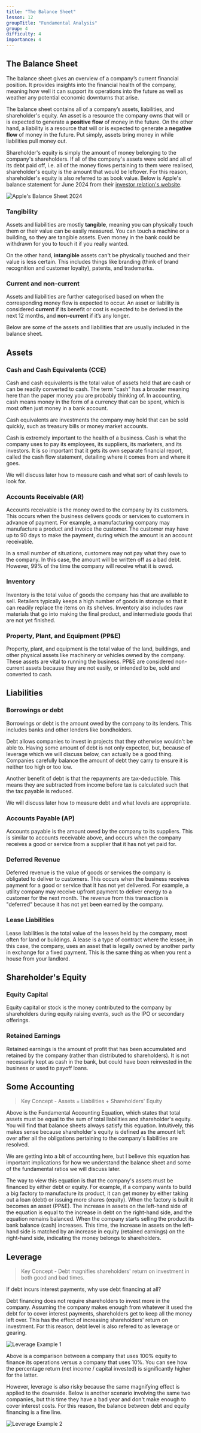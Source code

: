 ```yaml
---
title: "The Balance Sheet"
lesson: 12
groupTitle: "Fundamental Analysis"
group: 4
difficulty: 4
importance: 4
---
```


## The Balance Sheet
The balance sheet gives an overview of a company’s current financial position. It provides insights into the financial health of the company, meaning how well it can support its operations into the future as well as weather any potential economic downturns that arise.

The balance sheet contains all of a company’s assets, liabilities, and shareholder's equity. An asset is a resource the company owns that will or is expected to generate a **positive flow** of money in the future. On the other hand, a liability is a resource that will or is expected to generate a **negative flow** of money in the future. Put simply, assets bring money in while liabilities pull money out.

Shareholder's equity is simply the amount of money belonging to the company's shareholders. If all of the company's assets were sold and all of its debt paid off, i.e. all of the money flows pertaining to them were realised, shareholder's equity is the amount that would be leftover. For this reason, shareholder's equity is also referred to as book value. Below is Apple's balance statement for June 2024 from their [investor relation's website](https://investor.apple.com/investor-relations/default.aspx).

![Apple's Balance Sheet 2024](/education/aapl-balance-sheet-2024.png)

### Tangibility
Assets and liabilities are mostly **tangible**, meaning you can physically touch them or their value can be easily measured. You can touch a machine or a building, so they are tangible assets. Even money in the bank could be withdrawn for you to touch it if you really wanted.

On the other hand, **intangible** assets can't be physically touched and their value is less certain. This includes things like branding (think of brand recognition and customer loyalty), patents, and trademarks.

### Current and non-current
Assets and liabilities are further categorised based on when the corresponding money flow is expected to occur. An asset or liability is considered **current** if its benefit or cost is expected to be derived in the next 12 months, and **non-current** if it’s any longer.

Below are some of the assets and liabilities that are usually included in the balance sheet.

## Assets​
### Cash and Cash Equivalents (CCE)
Cash and cash equivalents is the total value of assets held that are cash or can be readily converted to cash. The term "cash" has a broader meaning here than the paper money you are probably thinking of. In accounting, cash means money in the form of a currency that can be spent, which is most often just money in a bank account.

Cash equivalents are investments the company may hold that can be sold quickly, such as treasury bills or money market accounts.

Cash is extremely important to the health of a business. Cash is what the company uses to pay its employees, its suppliers, its marketers, and its investors. It is so important that it gets its own separate financial report, called the cash flow statement, detailing where it comes from and where it goes.

We will discuss later how to measure cash and what sort of cash levels to look for.

### Accounts Receivable (AR)
Accounts receivable is the money owed to the company by its customers. This occurs when the business delivers goods or services to customers in advance of payment. For example, a manufacturing company may manufacture a product and invoice the customer. The customer may have up to 90 days to make the payment, during which the amount is an account receivable.

In a small number of situations, customers may not pay what they owe to the company. In this case, the amount will be written off as a bad debt. However, 99% of the time the company will receive what it is owed.

### Inventory
Inventory is the total value of goods the company has that are available to sell. Retailers typically keeps a high number of goods in storage so that it can readily replace the items on its shelves. Inventory also includes raw materials that go into making the final product, and intermediate goods that are not yet finished.

### Property, Plant, and Equipment (PP&E)
Property, plant, and equipment is the total value of the land, buildings, and other physical assets like machinery or vehicles owned by the company. These assets are vital to running the business. PP&E are considered non-current assets because they are not easily, or intended to be, sold and converted to cash.​

## Liabilities
### Borrowings or debt
Borrowings or debt is the amount owed by the company to its lenders. This includes banks and other lenders like bondholders.

Debt allows companies to invest in projects that they otherwise wouldn't be able to. Having some amount of debt is not only expected, but, because of leverage which we will discuss below, can actually be a good thing. Companies carefully balance the amount of debt they carry to ensure it is neither too high or too low.

Another benefit of debt is that the repayments are tax-deductible. This means they are subtracted from income before tax is calculated such that the tax payable is reduced.

We will discuss later how to measure debt and what levels are appropriate.

### Accounts Payable (AP)
Accounts payable is the amount owed by the company to its suppliers. This is similar to accounts receivable above, and occurs when the company receives a good or service from a supplier that it has not yet paid for.

### Deferred Revenue
Deferred revenue is the value of goods or services the company is obligated to deliver to customers. This occurs when the business receives payment for a good or service that it has not yet delivered. For example, a utility company may receive upfront payment to deliver energy to a customer for the next month. The revenue from this transaction is "deferred" because it has not yet been earned by the company.

### Lease Liabilities
Lease liabilities is the total value of the leases held by the company, most often for land or buildings. A lease is a type of contract where the lessee, in this case, the company, uses an asset that is legally owned by another party in exchange for a fixed payment. This is the same thing as when you rent a house from your landlord.

## Shareholder's Equity
### Equity Capital
Equity capital or stock is the money contributed to the company by shareholders during equity raising events, such as the IPO or secondary offerings.

### Retained Earnings
Retained earnings is the amount of profit that has been accumulated and retained by the company (rather than distributed to shareholders). It is not necessarily kept as cash in the bank, but could have been reinvested in the business or used to payoff loans.

## Some Accounting

> Key Concept - Assets = Liabilities + Shareholders' Equity

Above is the Fundamental Accounting Equation, which states that total assets must be equal to the sum of total liabilities and shareholder's equity. You will find that balance sheets always satisfy this equation. Intuitively, this makes sense because shareholder's equity is defined as the amount left over after all the obligations pertaining to the company's liabilities are resolved.

We are getting into a bit of accounting here, but I believe this equation has important implications for how we understand the balance sheet and some of the fundamental ratios we will discuss later.

The way to view this equation is that the company's assets must be financed by either debt or equity. For example, if a company wants to build a big factory to manufacture its product, it can get money by either taking out a loan (debt) or issuing more shares (equity). When the factory is built it becomes an asset (PP&E). The increase in assets on the left-hand side of the equation is equal to the increase in debt on the right-hand side, and the equation remains balanced. When the company starts selling the product its bank balance (cash) increases. This time, the increase in assets on the left-hand side is matched by an increase in equity (retained earnings) on the right-hand side, indicating the money belongs to shareholders.

## Leverage

> Key Concept - Debt magnifies shareholders' return on investment in both good and bad times.

If debt incurs interest payments, why use debt financing at all?

Debt financing does not require shareholders to invest more in the company. Assuming the company makes enough from whatever it used the debt for to cover interest payments, shareholders get to keep all the money left over. This has the effect of increasing shareholders' return on investment. For this reason, debt level is also refered to as leverage or gearing.

![Leverage Example 1](/education/leverage-example-1.png)

Above is a comparison between a company that uses 100% equity to finance its operations versus a company that uses 10%. You can see how the percentage return (net income / capital invested) is significantly higher for the latter.

However, leverage is also risky because the same magnifying effect is applied to the downside. Below is another scenario involving the same two companies, but this time they have a bad year and don't make enough to cover interest costs. For this reason, the balance between debt and equity financing is a fine line.

![Leverage Example 2](/education/leverage-example-2.png)